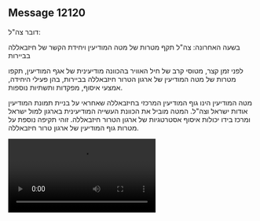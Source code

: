 ## Message 12120

דובר צה"ל:

בשעה האחרונה: צה"ל תקף מטרות של מטה המודיעין ויחידת הקשר של חיזבאללה בביירות

לפני זמן קצר, מטוסי קרב של חיל האוויר בהכוונה מודיעינית של אגף המודיעין, תקפו מטרות של מטה המודיעין של ארגון הטרור חיזבאללה בביירות, בהן פעילי היחידה, אמצעי איסוף, מפקדות ותשתיות נוספות. 

מטה המודיעין הינו גוף המודיעין המרכזי בחיזבאללה שאחראי על בניית תמונת המודיעין אודות ישראל וצה"ל. המטה מוביל את הכוונת העשייה המודיעינית בארגון למול ישראל ומרכז בידו יכולות איסוף אסטרטגיות של ארגון הטרור חיזבאללה. זוהי תקיפה נוספת על מטרות גוף המודיעין של ארגון טרור חיזבאללה.

![Video](12120/12120_media.mp4)
